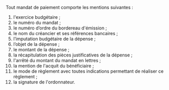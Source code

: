 Tout mandat de paiement comporte les mentions suivantes :
1. l'exercice budgétaire ;
2. le numéro du mandat ;
3. le numéro d’ordre du bordereau d'émission ;
4. le nom du créancier et ses références bancaires ;
5. l’imputation budgétaire de la dépense ;
6. l’objet de la dépense ;
7. le montant de la dépense ;
8. la récapitulation des pièces justificatives de la dépense ;
9. l'arrêté du montant du mandat en lettres ;
10. la mention de l'acquit du bénéficiaire ;
11. le mode de règlement avec toutes indications permettant de réaliser ce règlement ;
12. la signature de l'ordonnateur.